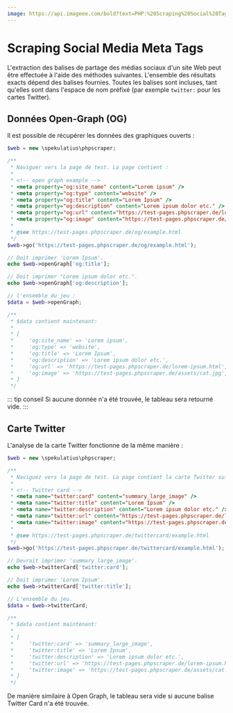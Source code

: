 ```yaml
---
image: https://api.imageee.com/bold?text=PHP:%20Scraping%20Social%20Tags&bg_image=https://images.unsplash.com/photo-1542762933-ab3502717ce7
---
```


# Scraping Social Media Meta Tags

L'extraction des balises de partage des médias sociaux d'un site Web peut être effectuée à l'aide des méthodes suivantes. L'ensemble des résultats exacts dépend des balises fournies. Toutes les balises sont incluses, tant qu'elles sont dans l'espace de nom préfixé (par exemple `twitter:` pour les cartes Twitter).


## Données Open-Graph (OG)

Il est possible de récupérer les données des graphiques ouverts :

```PHP
$web = new \spekulatius\phpscraper;

/**
 * Naviguer vers la page de test. La page contient :
 *
 * <!-- open graph example -->
 * <meta property="og:site_name" content="Lorem ipsum" />
 * <meta property="og:type" content="website" />
 * <meta property="og:title" content="Lorem Ipsum" />
 * <meta property="og:description" content="Lorem ipsum dolor etc." />
 * <meta property="og:url" content="https://test-pages.phpscraper.de/lorem-ipsum.html" />
 * <meta property="og:image" content="https://test-pages.phpscraper.de/assets/cat.jpg" />
 *
 * @see https://test-pages.phpscraper.de/og/example.html
 */
$web->go('https://test-pages.phpscraper.de/og/example.html');

// Doit imprimer 'Lorem Ipsum'.
echo $web->openGraph['og:title'];

// Doit imprimer "Lorem ipsum dolor etc.".
echo $web->openGraph['og:description'];

// l'ensemble du jeu :
$data = $web->openGraph;

/**
 * $data contient maintenant:
 *
 * [
 *     'og:site_name' => 'Lorem ipsum',
 *     'og:type' => 'website',
 *     'og:title' => 'Lorem Ipsum',
 *     'og:description' => 'Lorem ipsum dolor etc.',
 *     'og:url' => 'https://test-pages.phpscraper.de/lorem-ipsum.html',
 *     'og:image' => 'https://test-pages.phpscraper.de/assets/cat.jpg',
 * ]
 */
```

::: tip conseil
Si aucune donnée n'a été trouvée, le tableau sera retourné vide.
:::


## Carte Twitter

L'analyse de la carte Twitter fonctionne de la même manière :

```PHP
$web = new \spekulatius\phpscraper;

/**
 * Naviguez vers la page de test. La page contient la carte Twitter suivante :
 *
 * <!-- Twitter card -->
 * <meta name="twitter:card" content="summary_large_image" />
 * <meta name="twitter:title" content="Lorem Ipsum" />
 * <meta name="twitter:description" content="Lorem ipsum dolor etc." />
 * <meta name="twitter:url" content="https://test-pages.phpscraper.de/lorem-ipsum.html" />
 * <meta name="twitter:image" content="https://test-pages.phpscraper.de/assets/cat.jpg" />
 *
 * @see https://test-pages.phpscraper.de/twittercard/example.html
 */
$web->go('https://test-pages.phpscraper.de/twittercard/example.html');

// Devrait imprimer 'summary_large_image'.
echo $web->twitterCard['twitter:card'];

// Doit imprimer 'Lorem Ipsum'.
echo $web->twitterCard['twitter:title'];

// L'ensemble du jeu.
$data = $web->twitterCard;

/**
 * $data contient maintenant:
 *
 * [
 *     'twitter:card' => 'summary_large_image',
 *     'twitter:title' => 'Lorem Ipsum',
 *     'twitter:description' => 'Lorem ipsum dolor etc.',
 *     'twitter:url' => 'https://test-pages.phpscraper.de/lorem-ipsum.html',
 *     'twitter:image' => 'https://test-pages.phpscraper.de/assets/cat.jpg',
 * ]
 */
```

De manière similaire à Open Graph, le tableau sera vide si aucune balise Twitter Card n'a été trouvée.
